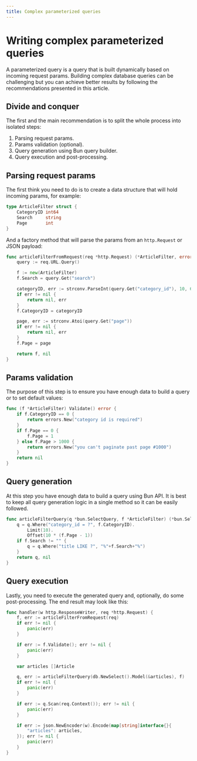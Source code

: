 ```yaml
---
title: Complex parameterized queries
---
```


# Writing complex parameterized queries

A parameterized query is a query that is built dynamically based on incoming request params.
Building complex database queries can be challenging but you can achieve better results by following
the recommendations presented in this article.

## Divide and conquer

The first and the main recommendation is to split the whole process into isolated steps:

1. Parsing request params.
2. Params validation (optional).
3. Query generation using Bun query builder.
4. Query execution and post-processing.

## Parsing request params

The first think you need to do is to create a data structure that will hold incoming params, for
example:

```go
type ArticleFilter struct {
	CategoryID int64
	Search	   string
	Page	   int
}
```

And a factory method that will parse the params from an `http.Request` or JSON payload:

```go
func articleFilterFromRequest(req *http.Request) (*ArticleFilter, error) {
	query := req.URL.Query()

	f := new(ArticleFilter)
	f.Search = query.Get("search")

	categoryID, err := strconv.ParseInt(query.Get("category_id"), 10, 64)
	if err != nil {
		return nil, err
	}
	f.CategoryID = categoryID

	page, err := strconv.Atoi(query.Get("page"))
	if err != nil {
		return nil, err
	}
	f.Page = page

	return f, nil
}
```

## Params validation

The purpose of this step is to ensure you have enough data to build a query or to set default
values:

```go
func (f *ArticleFilter) Validate() error {
	if f.CategoryID == 0 {
		return errors.New("category id is required")
	}
	if f.Page == 0 {
		f.Page = 1
	} else f.Page > 1000 {
		return errors.New("you can't paginate past page #1000")
	}
	return nil
}
```

## Query generation

At this step you have enough data to build a query using Bun API. It is best to keep all query
generation logic in a single method so it can be easily followed.

```go
func articleFilterQuery(q *bun.SelectQuery, f *ArticleFilter) (*bun.SelectQuery, error) {
	q = q.Where("category_id = ?", f.CategoryID).
		Limit(10).
		Offset(10 * (f.Page - 1))
	if f.Search != "" {
		q = q.Where("title LIKE ?", "%"+f.Search+"%")
	}
	return q, nil
}
```

## Query execution

Lastly, you need to execute the generated query and, optionally, do some post-processing. The end
result may look like this:

```go
func handler(w http.ResponseWriter, req *http.Request) {
	f, err := articleFilterFromRequest(req)
	if err != nil {
		panic(err)
	}

	if err := f.Validate(); err != nil {
		panic(err)
	}

	var articles []Article

	q, err := articleFilterQuery(db.NewSelect().Model(&articles), f)
	if err != nil {
		panic(err)
	}

	if err := q.Scan(req.Context()); err != nil {
		panic(err)
	}

	if err := json.NewEncoder(w).Encode(map[string]interface{}{
		"articles": articles,
	}); err != nil {
		panic(err)
	}
}
```
